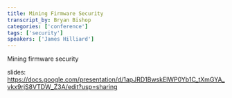 ```yaml
---
title: Mining Firmware Security
transcript_by: Bryan Bishop
categories: ['conference']
tags: ['security']
speakers: ['James Hilliard']
---
```


Mining firmware security

slides: <https://docs.google.com/presentation/d/1apJRD1BwskElWP0Yb1C_tXmGYA_vkx9rjS8VTDW_Z3A/edit?usp=sharing>


